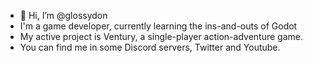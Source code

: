 - 👋 Hi, I’m @glossydon
- I'm a game developer, currently learning the ins-and-outs of Godot
- My active project is Ventury, a single-player action-adventure game.
- You can find me in some Discord servers, Twitter and Youtube.
